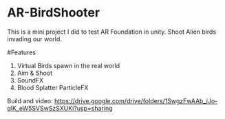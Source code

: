 # AR-BirdShooter 
This is a mini project I did to test AR Foundation in unity. 
Shoot Alien birds invading our world.

#Features
1. Virtual Birds spawn in the real world
2. Aim & Shoot
3. SoundFX
4. Blood Splatter ParticleFX

Build and video: https://drive.google.com/drive/folders/1SwgzFwAAb_iJo-qlK_eW5SVSwSzSXUKi?usp=sharing
